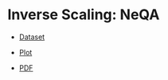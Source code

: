 # Inverse Scaling: NeQA

- [Dataset](final_submission/neqa.zip)

- [Plot](final_submission/colab.png)

- [PDF](final_submission/neqa.pdf)


